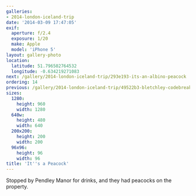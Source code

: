 ```yaml
---
galleries:
- 2014-london-iceland-trip
date: '2014-03-09 17:47:05'
exif:
  aperture: f/2.4
  exposure: 1/20
  make: Apple
  model: 'iPhone 5'
layout: gallery-photo
location:
  latitude: 51.796502764532
  longitude: -0.634219271083
next: /gallery/2014-london-iceland-trip/293e193-its-an-albino-peacock
ordering: 14
previous: /gallery/2014-london-iceland-trip/49522b3-bletchley-codebreaking
sizes:
  1280:
    height: 960
    width: 1280
  640w:
    height: 480
    width: 640
  200x200:
    height: 200
    width: 200
  96x96:
    height: 96
    width: 96
title: 'It''s a Peacock'
---
```


Stopped by Pendley Manor for drinks, and they had peacocks on the property.
